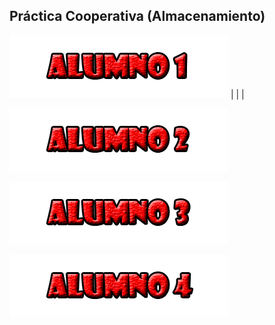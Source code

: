 ## Práctica Cooperativa (Almacenamiento)

![](/fotos/Alumno1.png)
		|
		|
		|


![](/fotos/Alumno2.png)

![](/fotos/Alumno3.png)

![](/fotos/Alumno4.png)
